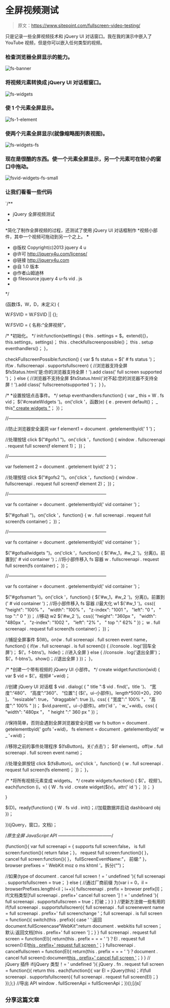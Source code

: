 # 全屏视频测试

> 原文：<https://www.sitepoint.com/fullscreen-video-testing/>

只是记录一些全屏视频技术和 jQuery UI 对话窗口。我在我的演示中嵌入了 YouTube 视频，但是你可以嵌入任何类型的视频。

### 检查浏览器全屏显示的能力。

![fs-banner](img/0b55bde92aee88d4a15bea7918753554.png "fs-banner")

### 将视频元素转换成 jQuery UI 对话框窗口。

![fs-widgets](img/1257dd23b369996b5aa8ce595acbdae9.png "fs-widgets")

### 使 1 个元素全屏显示。

![fs-1-element](img/4f51efb27d138c8930ad2913ba93017b.png "fs-1-element")

### 使两个元素全屏显示(就像缩略图列表视图)。

![](img/fb5c4e53510b5c7beff16f0aafb65f27.png "fs-widgets-fs")

### 现在是很酷的东西。使一个元素全屏显示，另一个元素可在较小的窗口中拖动。

![](img/8ac9336819608459721f01a6a1d744dc.png "fsvid-widgets-fs-small")

### 让我们看看一些代码

 `/**
* jQuery 全屏视频测试
*
*简化了制作全屏视频的过程，还测试了使用 jQuery UI 对话框制作
*视频小部件，其中一个视频可拖动到另一个之上。
*
* @版权 Copyright(c)2013 jquery 4 u
* @许可 http://jquery4u.com/license/
* @链接 http://jquery4u.com
* @自 1.0 版本
* @作者山姆迪林
* @ filesource jquery 4 u-fs vid . js
*
*/

(函数($，W，D，未定义)
{

W.FSVID = W.FSVID || {};

W.FSVID =
{
名称:“全屏视频”，

/*
*初始化。
*/
init:function(settings)
{
this . settings = $。extend({}，this.settings，settings)；
this . checkfullscreenpossible()；
this . setup eventhandlers()；
}，

checkFullscreenPossible:function()
{
var $ fs status = $(' # fs status ')；
if(w . fullscreenapi . supportsfullscreen)
{
//浏览器支持全屏
$fsStatus.html('是:你的浏览器支持全屏！').add class(' full screen supported ')；
}
else
{
//浏览器不支持全屏
$fsStatus.html('对不起:您的浏览器不支持全屏！').add class(' fullscreenotsupported ')；
}
}，

/*
*设置按钮点击事件。
*/
setup eventhandlers:function()
{
var _ this = W . fs vid；
$('#createWidgets ')。on('click '，函数(e)
{
e . prevent default()；
_ this[" create widgets "]()；
})；

//——————————————————————

//防止浏览器安全漏洞
var f element1 = document . getelementbyid(' 1 ')；

//处理按钮 click
$("#gofs1 ")。on('click '，function()
{
window . fullscreenapi . request full screen(f element 1)；
})；

//——————————————————————

var fselement 2 = document . getelement byid(' 2 ')；

//处理按钮 click
$("#gofs2 ")。on('click '，function()
{
window . fullscreenapi . request full screen(f element 2)；
})；

//——————————————————————

var fs container = document . getelementbyid(' vid container ')；

$("#gofsall ")。on('click '，function()
{
w . full screenapi . request full screen(fs container)；
})；

//——————————————————————

var fs container = document . getelementbyid(' vid container ')；

$("#gofsallwidgets ")。on('click '，function()
{
$('#w_1，#w_2 ')。分离()。前置到(' # vid container ')；//将小部件移入 fs 容器
w . fullscreenapi . request full screen(fs container)；
})；

//——————————————————————

var fs container = document . getelementbyid(' vid container ')；

$("#gofssmart ")。on('click '，function()
{
$('#w_1，#w_2 ')。分离()。前置到(' # vid container ')；//将小部件移入 fs 容器
//最大化 w1
$('#w_1 ')。css({
"height": "100% "，
"width": "100% "，
"z-index": "1001 "，
"left": "0 "，
" top ":" 0 "
})；
//移动 w2
$('#w_2 ')。css({
"height": "360px "，
"width": "480px "，
"z-index": "1002 "，
"left": "2% "，
" top ":" 62% "
})；
w . full screenapi . request full screen(fs container)；
})；

//捕捉全屏事件
$(W)。on(w . full screenapi . full screen event name，function()
{
if(w . full screenapi . is full screen())
{
//console . log('回车全屏')；
$(’。f-btns’)。hide()；//进入全屏
}
else
{
//console . log('退出全屏')；
$(’。f-btns’)。show()；//退出全屏
}
})；
}，

/*
*创建一个带有视频的 jQuery UI 小部件。
*/
create widget:function(wid)
{
var $ vid = $('。视频# '+wid)；

//创建 jQuery UI 对话框
$ vid . dialog(
{
" title ":$ vid . find('。title ')、
“宽度”:“480”、
“高度”:“360”、
“位置”:[ ($('。ui-小部件)。length*500)+20，290 ]，
"resizable": true，
"draggable": true
})。css(
{
"宽度":" 100% "，
"高度":" 100% "
})；
$vid.parent('。ui-小部件)。attr('id '，' w_'+wid)。css(
{
"width": "480px "，
" height ":" 360 px "
})；

//保持简单，否则会遇到全屏浏览器安全问题
var fs button = document . getelementbyid(' gofs '+wid)，
fs element = document . getelementbyid(' w _ '+wid)；

//移除之前的事件处理程序
$(fsButton)。关('点击')；
$(f element)。off(w . full screenapi . full screen event name)；

//处理全屏按钮 click
$(fsButton)。on('click '，function()
{
w . full screenapi . request full screen(fs element)；
})；
}，

/*
*将所有视频元素变成 widgets。
*/
create widgets:function()
{
$('。视频’)。each(function (i，v)
{
W . fs vid . create widget($(v)。attr(' id ')；
})；
}

}

$(D)。ready(function()
{
W . fs vid . init()；//加载数据并启动 dashboard obj
})；

})(jQuery，窗口，文档)；

/*原生全屏 JavaScript API
————————————*/

(function(){
var full screenapi = {
supports full screen:false，
is full screen:function(){ return false；}，
request full screen:function(){ }，
cancel full screen:function(){ }，
fullScreenEventName:"，
前缀:"
}，
browser prefixes = ' WebKit moz o ms khtml '。拆分(“”)；

//如果(type of document . cancel full screen！= ' undefined '){
full screenapi . supportsfullscreen = true；
} else {
//通过厂商前缀
为(var i = 0，il = browserPrefixes.lengthI<il；i++){ fullscreenapi . prefix = browser prefix[I]；if(文档类型[full screenapi . prefix+' cancel full screen ']！= ' undefined '){ full screenapi . supportsfullscreen = true；打破；} } } //更新方法做一些有用的 if(full screenapi . supportsfullscreen){ full screenapi . full screenevent name = full screenapi . prefix+' full screenchange '；full screenapi . is full screen = function(){ switch(this . prefix){ case ' ':返回 document.fullScreencase“WebKit”:return document . webkitis full screen；默认:返回文档[this . prefix+' full screen ']；} } full screenapi . request full screen = function(El){ return(this . prefix = = = ' ')？El . request full screen():El[this . prefix+' request full screen ']()；} fullscreenapi . cancelfullscreen = function(El){ return(this . prefix = = = ' ')？document . cancel full screen():document[this . prefix+' cancel full screen ']()；} } // jQuery 插件 if(jQuery 类型！= ' undefined '){ jQuery . fn . request full screen = function(){ return this . each(function(){ var El = jQuery(this)；if(full screenapi . supportsfullscreen){ full screenapi . request full screen(El)；} });};} //导出 API window . fullScreenApi = fullScreenApi；})();[/js]` 

## `分享这篇文章`